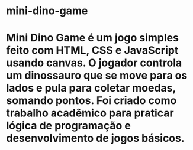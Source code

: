 # mini-dino-game
# Mini Dino Game é um jogo simples feito com HTML, CSS e JavaScript usando canvas. O jogador controla um dinossauro que se move para os lados e pula para coletar moedas, somando pontos. Foi criado como trabalho acadêmico para praticar lógica de programação e desenvolvimento de jogos básicos.
